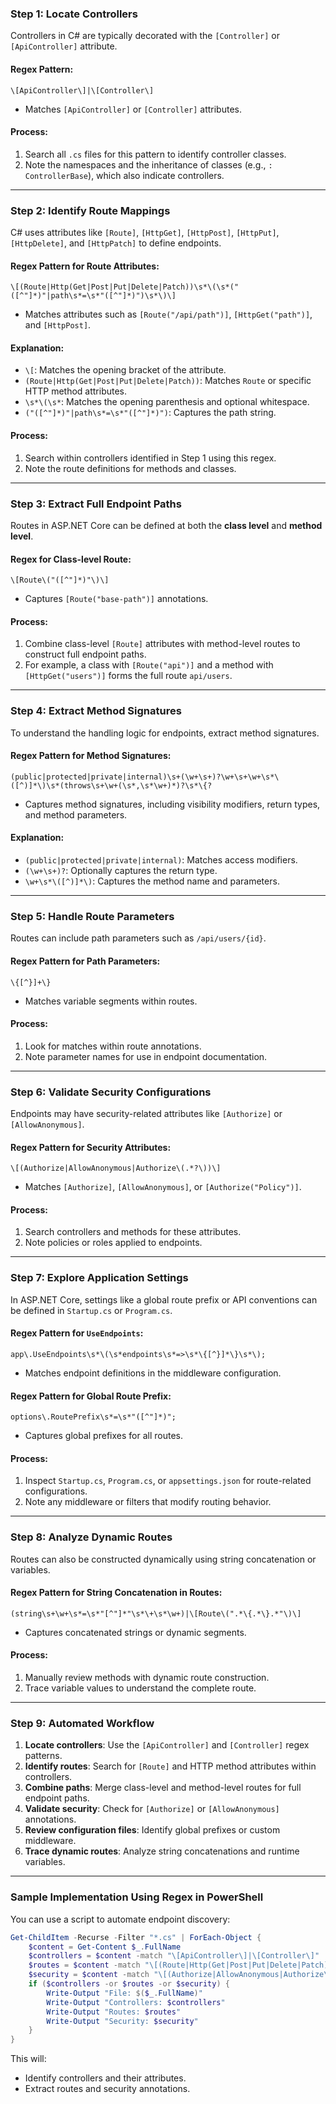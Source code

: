 ### **Step 1: Locate Controllers**

Controllers in C# are typically decorated with the `[Controller]` or `[ApiController]` attribute.

#### **Regex Pattern:**

```regex
\[ApiController\]|\[Controller\]
```

- Matches `[ApiController]` or `[Controller]` attributes.

#### **Process:**

1. Search all `.cs` files for this pattern to identify controller classes.
2. Note the namespaces and the inheritance of classes (e.g., `: ControllerBase`), which also indicate controllers.

---

### **Step 2: Identify Route Mappings**

C# uses attributes like `[Route]`, `[HttpGet]`, `[HttpPost]`, `[HttpPut]`, `[HttpDelete]`, and `[HttpPatch]` to define endpoints.

#### **Regex Pattern for Route Attributes:**

```regex
\[(Route|Http(Get|Post|Put|Delete|Patch))\s*\(\s*("([^"]*)"|path\s*=\s*"([^"]*)")\s*\)\]
```

- Matches attributes such as `[Route("/api/path")]`, `[HttpGet("path")]`, and `[HttpPost]`.

#### **Explanation:**

- `\[`: Matches the opening bracket of the attribute.
- `(Route|Http(Get|Post|Put|Delete|Patch))`: Matches `Route` or specific HTTP method attributes.
- `\s*\(\s*`: Matches the opening parenthesis and optional whitespace.
- `("([^"]*)"|path\s*=\s*"([^"]*)")`: Captures the path string.

#### **Process:**

1. Search within controllers identified in Step 1 using this regex.
2. Note the route definitions for methods and classes.

---

### **Step 3: Extract Full Endpoint Paths**

Routes in ASP.NET Core can be defined at both the **class level** and **method level**.

#### **Regex for Class-level Route:**

```regex
\[Route\("([^"]*)"\)\]
```

- Captures `[Route("base-path")]` annotations.

#### **Process:**

1. Combine class-level `[Route]` attributes with method-level routes to construct full endpoint paths.
2. For example, a class with `[Route("api")]` and a method with `[HttpGet("users")]` forms the full route `api/users`.

---

### **Step 4: Extract Method Signatures**

To understand the handling logic for endpoints, extract method signatures.

#### **Regex Pattern for Method Signatures:**

```regex
(public|protected|private|internal)\s+(\w+\s+)?\w+\s+\w+\s*\([^)]*\)\s*(throws\s+\w+(\s*,\s*\w+)*)?\s*\{?
```

- Captures method signatures, including visibility modifiers, return types, and method parameters.

#### **Explanation:**

- `(public|protected|private|internal)`: Matches access modifiers.
- `(\w+\s+)?`: Optionally captures the return type.
- `\w+\s*\([^)]*\)`: Captures the method name and parameters.

---

### **Step 5: Handle Route Parameters**

Routes can include path parameters such as `/api/users/{id}`.

#### **Regex Pattern for Path Parameters:**

```regex
\{[^}]+\}
```

- Matches variable segments within routes.

#### **Process:**

1. Look for matches within route annotations.
2. Note parameter names for use in endpoint documentation.

---

### **Step 6: Validate Security Configurations**

Endpoints may have security-related attributes like `[Authorize]` or `[AllowAnonymous]`.

#### **Regex Pattern for Security Attributes:**

```regex
\[(Authorize|AllowAnonymous|Authorize\(.*?\))\]
```

- Matches `[Authorize]`, `[AllowAnonymous]`, or `[Authorize("Policy")]`.

#### **Process:**

1. Search controllers and methods for these attributes.
2. Note policies or roles applied to endpoints.

---

### **Step 7: Explore Application Settings**

In ASP.NET Core, settings like a global route prefix or API conventions can be defined in `Startup.cs` or `Program.cs`.

#### **Regex Pattern for `UseEndpoints`:**

```regex
app\.UseEndpoints\s*\(\s*endpoints\s*=>\s*\{[^}]*\}\s*\);
```

- Matches endpoint definitions in the middleware configuration.

#### **Regex Pattern for Global Route Prefix:**

```regex
options\.RoutePrefix\s*=\s*"([^"]*)";
```

- Captures global prefixes for all routes.

#### **Process:**

1. Inspect `Startup.cs`, `Program.cs`, or `appsettings.json` for route-related configurations.
2. Note any middleware or filters that modify routing behavior.

---

### **Step 8: Analyze Dynamic Routes**

Routes can also be constructed dynamically using string concatenation or variables.

#### **Regex Pattern for String Concatenation in Routes:**

```regex
(string\s+\w+\s*=\s*"[^"]*"\s*\+\s*\w+)|\[Route\(".*\{.*\}.*"\)\]
```

- Captures concatenated strings or dynamic segments.

#### **Process:**

1. Manually review methods with dynamic route construction.
2. Trace variable values to understand the complete route.

---

### **Step 9: Automated Workflow**

1. **Locate controllers**: Use the `[ApiController]` and `[Controller]` regex patterns.
2. **Identify routes**: Search for `[Route]` and HTTP method attributes within controllers.
3. **Combine paths**: Merge class-level and method-level routes for full endpoint paths.
4. **Validate security**: Check for `[Authorize]` or `[AllowAnonymous]` annotations.
5. **Review configuration files**: Identify global prefixes or custom middleware.
6. **Trace dynamic routes**: Analyze string concatenations and runtime variables.

---

### **Sample Implementation Using Regex in PowerShell**

You can use a script to automate endpoint discovery:

```powershell
Get-ChildItem -Recurse -Filter "*.cs" | ForEach-Object {
    $content = Get-Content $_.FullName
    $controllers = $content -match "\[ApiController\]|\[Controller\]"
    $routes = $content -match "\[(Route|Http(Get|Post|Put|Delete|Patch))\s*\(.*\)\]"
    $security = $content -match "\[(Authorize|AllowAnonymous|Authorize\(.*?\))\]"
    if ($controllers -or $routes -or $security) {
        Write-Output "File: $($_.FullName)"
        Write-Output "Controllers: $controllers"
        Write-Output "Routes: $routes"
        Write-Output "Security: $security"
    }
}
```

This will:

- Identify controllers and their attributes.
- Extract routes and security annotations.